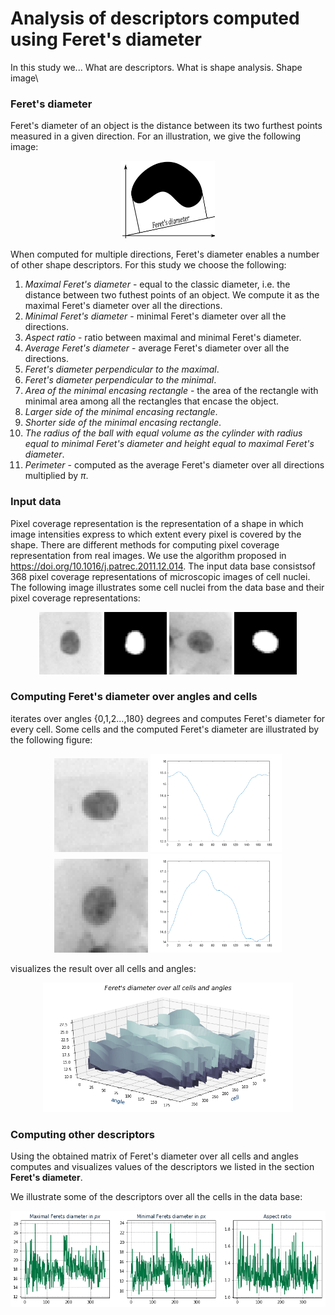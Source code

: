 # Analysis of descriptors computed using Feret's diameter

In this study we... 
What are descriptors. What is shape analysis. 
Shape image\\



### Feret's diameter
Feret's diameter of an object is the distance between its two furthest points measured in a given direction. For an illustration, we give the following image:
<p align="center">
  <img src="images/feretDiam.png" width="150">
</p>


When computed for multiple directions, Feret's diameter enables a number of other shape descriptors. For this study we choose the following:
1. *Maximal Feret's diameter* - equal to the classic diameter, i.e. the distance between two futhest points of an object. We compute it as the maximal Feret's diameter over all the directions.
2. *Minimal Feret's diameter* - minimal Feret's diameter over all the directions.
3. *Aspect ratio* - ratio between maximal and minimal Feret's diameter.
4. *Average Feret's diameter* - average Feret's diameter over all the directions.
5. *Feret's diameter perpendicular to the maximal*.
6. *Feret's diameter perpendicular to the minimal*.
7. *Area of the minimal encasing rectangle* - the area of the rectangle with minimal area among all the rectangles that encase the object.
8. *Larger side of the minimal encasing rectangle*.
9. *Shorter side of the minimal encasing rectangle*.
10. *The radius of the ball with equal volume as the cylinder with radius equal to minimal Feret's diameter and height equal to maximal Feret's diameter*.
11. *Perimeter* - computed as the average Feret's diameter over all directions multiplied by $\pi$.

### Input data

Pixel coverage representation is the representation of a shape in which image intensities express to which extent every pixel is covered by the shape. There are different methods for computing pixel coverage representation from real images. We use the algorithm proposed in https://doi.org/10.1016/j.patrec.2011.12.014. The input data base consistsof 368 pixel coverage representations of microscopic images of cell nuclei. The following image illustrates some cell nuclei from the data base and their pixel coverage representations:

<p align="center">
  <img src="images/cell1.png" width="100">
  <img src="images/cell1Cov.png" width="100">
  <img src="images/cell2.png" width="100">
  <img src="images/cell2Cov.png" width="100">
</p>

### Computing Feret's diameter over angles and cells

[](FerDiamCellImArranged/cellMain.m) iterates over angles {0,1,2...,180} degrees and computes Feret's diameter for every cell. Some cells and the computed Feret's diameter are illustrated by the following figure:

<p align="center">
  <img src="images/cell1Rot.png" width="150">
  <img src="images/feret1.png" width="210">
  <img src="images/cell2Rot.png" width="150">
  <img src="images/feret2.png" width="210">
</p>

[](pythonCode/feretVisualization.m) visualizes the result over all cells and angles: 
<p align="center">
  <img src="images/feretOverAll.png" width="400">
</p>

### Computing other descriptors

Using the obtained matrix of Feret's diameter over all cells and angles [](FerDiamCellImArranged/cellMain.m) computes and visualizes values of the descriptors we listed in the section **Feret's diameter**.

We illustrate some of the descriptors over all the cells in the data base:
<p align="center">
  <img src="images/someDesc.png" width="600">
</p>










